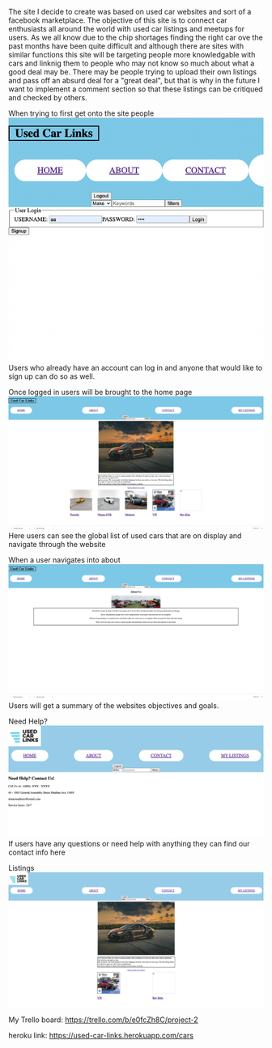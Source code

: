 The site I decide to create was based on used car websites and sort of a facebook marketplace. The objective of this site is to connect car enthusiasts all around the world with used car listings and meetups for users. As we all know due to the chip shortages finding the right car ove the past months have been quite difficult and although there are sites with similar functions this site will be targeting people more knowledgable with cars and linknig them to people who may not know so much about what a good deal may be. There may be people trying to upload their own listings and pass off an absurd deal for a "great deal", but that is why in the future I want to implement a comment section so that these listings can be critiqued and checked by others. 

When trying to first get onto the site people
![](public/images/Login.png)
Users who already have an account can log in and anyone that would like to sign up can do so as well.


Once logged in users will be brought to the home page
![](public/images/home.png)
Here users can see the global list of used cars that are on display and navigate through the website


When a user navigates into about
![](public/images/about.png)
Users will get a summary of the websites objectives and goals. 

Need Help?
![](public/images/contact.png)
If users have any questions or need help with anything they can find our contact info here

Listings
![](public/images/listing.png)



My Trello board:
https://trello.com/b/e0fcZh8C/project-2

heroku link:
https://used-car-links.herokuapp.com/cars